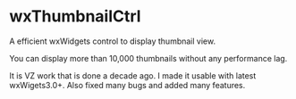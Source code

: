 # wxThumbnailCtrl
A efficient wxWidgets control to display thumbnail view.

You can display more than 10,000 thumbnails without any performance lag.

It is VZ work that is done a decade ago. I made it usable with latest wxWigets3.0+.
Also fixed many bugs and added many features.
